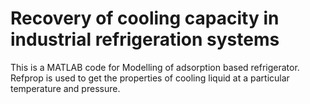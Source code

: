 # Recovery of cooling capacity in industrial refrigeration systems
This is a MATLAB code for Modelling of adsorption based refrigerator.
Refprop is used to get the properties of cooling liquid at a particular temperature and pressure.
